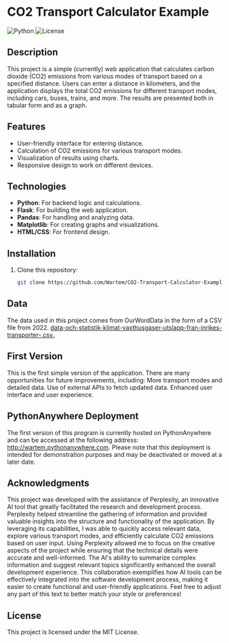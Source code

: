 # CO2 Transport Calculator Example

![Python](https://img.shields.io/badge/python-3.8%2B-blue)
![License](https://img.shields.io/badge/license-MIT-green)

## Description
This project is a simple (currently) web application that calculates carbon dioxide (CO2) emissions from various modes of transport based on a specified distance. Users can enter a distance in kilometers, and the application displays the total CO2 emissions for different transport modes, including cars, buses, trains, and more. The results are presented both in tabular form and as a graph.

## Features
- User-friendly interface for entering distance.
- Calculation of CO2 emissions for various transport modes.
- Visualization of results using charts.
- Responsive design to work on different devices.

## Technologies
- **Python**: For backend logic and calculations.
- **Flask**: For building the web application.
- **Pandas**: For handling and analyzing data.
- **Matplotlib**: For creating graphs and visualizations.
- **HTML/CSS**: For frontend design.

## Installation
1. Clone this repository:
   ```bash
   git clone https://github.com/Wartem/CO2-Transport-Calculator-Example.git

## Data
The data used in this project comes from OurWordData in the form of a CSV file from 2022. [data-och-statistik-klimat-vaxthusgaser-utslapp-fran-inrikes-transporter-.csv.](https://ourworldindata.org/grapher/carbon-footprint-travel-mode)

## First Version
This is the first simple version of the application. There are many opportunities for future improvements, including:
More transport modes and detailed data.
Use of external APIs to fetch updated data.
Enhanced user interface and user experience.

## PythonAnywhere Deployment
The first version of this program is currently hosted on PythonAnywhere and can be accessed at the following address: http://wartem.pythonanywhere.com. Please note that this deployment is intended for demonstration purposes and may be deactivated or moved at a later date.

## Acknowledgments
This project was developed with the assistance of Perplexity, an innovative AI tool that greatly facilitated the research and development process. Perplexity helped streamline the gathering of information and provided valuable insights into the structure and functionality of the application. By leveraging its capabilities, I was able to quickly access relevant data, explore various transport modes, and efficiently calculate CO2 emissions based on user input.
Using Perplexity allowed me to focus on the creative aspects of the project while ensuring that the technical details were accurate and well-informed. The AI's ability to summarize complex information and suggest relevant topics significantly enhanced the overall development experience. This collaboration exemplifies how AI tools can be effectively integrated into the software development process, making it easier to create functional and user-friendly applications. Feel free to adjust any part of this text to better match your style or preferences!

## License
This project is licensed under the MIT License.
